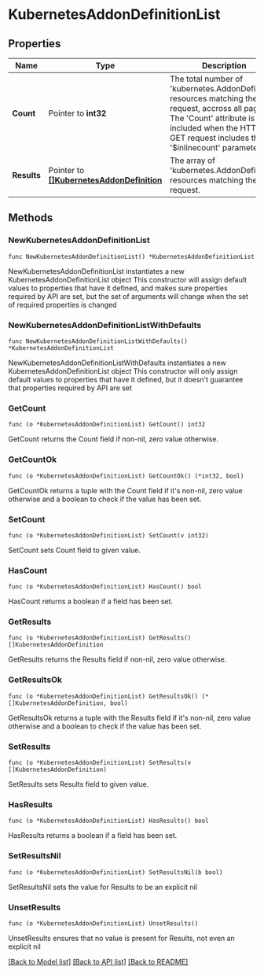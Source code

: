 # KubernetesAddonDefinitionList

## Properties

Name | Type | Description | Notes
------------ | ------------- | ------------- | -------------
**Count** | Pointer to **int32** | The total number of &#39;kubernetes.AddonDefinition&#39; resources matching the request, accross all pages. The &#39;Count&#39; attribute is included when the HTTP GET request includes the &#39;$inlinecount&#39; parameter. | [optional] 
**Results** | Pointer to [**[]KubernetesAddonDefinition**](kubernetes.AddonDefinition.md) | The array of &#39;kubernetes.AddonDefinition&#39; resources matching the request. | [optional] 

## Methods

### NewKubernetesAddonDefinitionList

`func NewKubernetesAddonDefinitionList() *KubernetesAddonDefinitionList`

NewKubernetesAddonDefinitionList instantiates a new KubernetesAddonDefinitionList object
This constructor will assign default values to properties that have it defined,
and makes sure properties required by API are set, but the set of arguments
will change when the set of required properties is changed

### NewKubernetesAddonDefinitionListWithDefaults

`func NewKubernetesAddonDefinitionListWithDefaults() *KubernetesAddonDefinitionList`

NewKubernetesAddonDefinitionListWithDefaults instantiates a new KubernetesAddonDefinitionList object
This constructor will only assign default values to properties that have it defined,
but it doesn't guarantee that properties required by API are set

### GetCount

`func (o *KubernetesAddonDefinitionList) GetCount() int32`

GetCount returns the Count field if non-nil, zero value otherwise.

### GetCountOk

`func (o *KubernetesAddonDefinitionList) GetCountOk() (*int32, bool)`

GetCountOk returns a tuple with the Count field if it's non-nil, zero value otherwise
and a boolean to check if the value has been set.

### SetCount

`func (o *KubernetesAddonDefinitionList) SetCount(v int32)`

SetCount sets Count field to given value.

### HasCount

`func (o *KubernetesAddonDefinitionList) HasCount() bool`

HasCount returns a boolean if a field has been set.

### GetResults

`func (o *KubernetesAddonDefinitionList) GetResults() []KubernetesAddonDefinition`

GetResults returns the Results field if non-nil, zero value otherwise.

### GetResultsOk

`func (o *KubernetesAddonDefinitionList) GetResultsOk() (*[]KubernetesAddonDefinition, bool)`

GetResultsOk returns a tuple with the Results field if it's non-nil, zero value otherwise
and a boolean to check if the value has been set.

### SetResults

`func (o *KubernetesAddonDefinitionList) SetResults(v []KubernetesAddonDefinition)`

SetResults sets Results field to given value.

### HasResults

`func (o *KubernetesAddonDefinitionList) HasResults() bool`

HasResults returns a boolean if a field has been set.

### SetResultsNil

`func (o *KubernetesAddonDefinitionList) SetResultsNil(b bool)`

 SetResultsNil sets the value for Results to be an explicit nil

### UnsetResults
`func (o *KubernetesAddonDefinitionList) UnsetResults()`

UnsetResults ensures that no value is present for Results, not even an explicit nil

[[Back to Model list]](../README.md#documentation-for-models) [[Back to API list]](../README.md#documentation-for-api-endpoints) [[Back to README]](../README.md)


